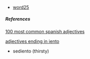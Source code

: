 

- [word25](./word25.md)

##### References

[100 most common spanish adjectives](https://mydailyspanish.com/common-spanish-adjectives/)

[adjectives ending in iento](https://en.wiktionary.org/wiki/-iento)

* sediento (thirsty)
